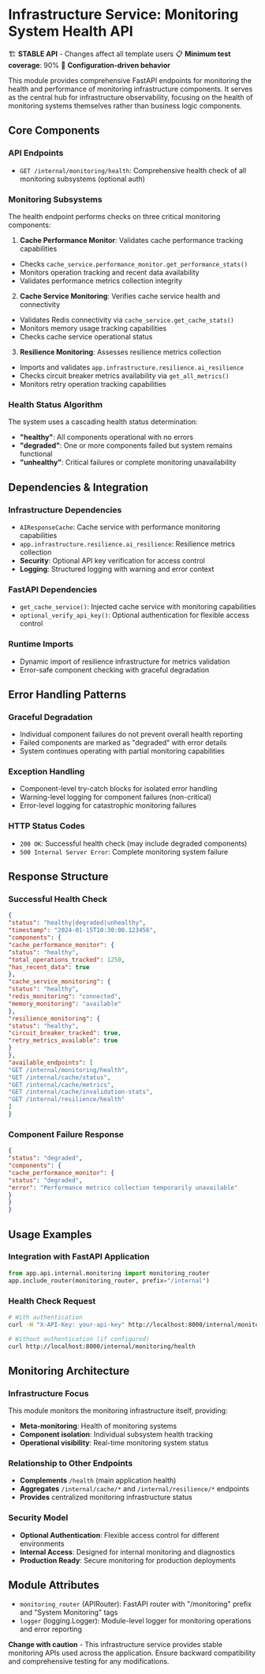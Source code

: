# Infrastructure Service: Monitoring System Health API

🏗️ **STABLE API** - Changes affect all template users
📋 **Minimum test coverage**: 90%
🔧 **Configuration-driven behavior**

This module provides comprehensive FastAPI endpoints for monitoring the health and
performance of monitoring infrastructure components. It serves as the central hub
for infrastructure observability, focusing on the health of monitoring systems
themselves rather than business logic components.

## Core Components

### API Endpoints
- `GET /internal/monitoring/health`: Comprehensive health check of all monitoring subsystems (optional auth)

### Monitoring Subsystems
The health endpoint performs checks on three critical monitoring components:

1. **Cache Performance Monitor**: Validates cache performance tracking capabilities
- Checks `cache_service.performance_monitor.get_performance_stats()`
- Monitors operation tracking and recent data availability
- Validates performance metrics collection integrity

2. **Cache Service Monitoring**: Verifies cache service health and connectivity
- Validates Redis connectivity via `cache_service.get_cache_stats()`
- Monitors memory usage tracking capabilities
- Checks cache service operational status

3. **Resilience Monitoring**: Assesses resilience metrics collection
- Imports and validates `app.infrastructure.resilience.ai_resilience`
- Checks circuit breaker metrics availability via `get_all_metrics()`
- Monitors retry operation tracking capabilities

### Health Status Algorithm
The system uses a cascading health status determination:
- **"healthy"**: All components operational with no errors
- **"degraded"**: One or more components failed but system remains functional
- **"unhealthy"**: Critical failures or complete monitoring unavailability

## Dependencies & Integration

### Infrastructure Dependencies
- `AIResponseCache`: Cache service with performance monitoring capabilities
- `app.infrastructure.resilience.ai_resilience`: Resilience metrics collection
- **Security**: Optional API key verification for access control
- **Logging**: Structured logging with warning and error context

### FastAPI Dependencies
- `get_cache_service()`: Injected cache service with monitoring capabilities
- `optional_verify_api_key()`: Optional authentication for flexible access control

### Runtime Imports
- Dynamic import of resilience infrastructure for metrics validation
- Error-safe component checking with graceful degradation

## Error Handling Patterns

### Graceful Degradation
- Individual component failures do not prevent overall health reporting
- Failed components are marked as "degraded" with error details
- System continues operating with partial monitoring capabilities

### Exception Handling
- Component-level try-catch blocks for isolated error handling
- Warning-level logging for component failures (non-critical)
- Error-level logging for catastrophic monitoring failures

### HTTP Status Codes
- `200 OK`: Successful health check (may include degraded components)
- `500 Internal Server Error`: Complete monitoring system failure

## Response Structure

### Successful Health Check
```json
{
"status": "healthy|degraded|unhealthy",
"timestamp": "2024-01-15T10:30:00.123456",
"components": {
"cache_performance_monitor": {
"status": "healthy",
"total_operations_tracked": 1250,
"has_recent_data": true
},
"cache_service_monitoring": {
"status": "healthy",
"redis_monitoring": "connected",
"memory_monitoring": "available"
},
"resilience_monitoring": {
"status": "healthy",
"circuit_breaker_tracked": true,
"retry_metrics_available": true
}
},
"available_endpoints": [
"GET /internal/monitoring/health",
"GET /internal/cache/status",
"GET /internal/cache/metrics",
"GET /internal/cache/invalidation-stats",
"GET /internal/resilience/health"
]
}
```

### Component Failure Response
```json
{
"status": "degraded",
"components": {
"cache_performance_monitor": {
"status": "degraded",
"error": "Performance metrics collection temporarily unavailable"
}
}
}
```

## Usage Examples

### Integration with FastAPI Application
```python
from app.api.internal.monitoring import monitoring_router
app.include_router(monitoring_router, prefix="/internal")
```

### Health Check Request
```bash
# With authentication
curl -H "X-API-Key: your-api-key" http://localhost:8000/internal/monitoring/health

# Without authentication (if configured)
curl http://localhost:8000/internal/monitoring/health
```

## Monitoring Architecture

### Infrastructure Focus
This module monitors the monitoring infrastructure itself, providing:
- **Meta-monitoring**: Health of monitoring systems
- **Component isolation**: Individual subsystem health tracking
- **Operational visibility**: Real-time monitoring system status

### Relationship to Other Endpoints
- **Complements** `/health` (main application health)
- **Aggregates** `/internal/cache/*` and `/internal/resilience/*` endpoints
- **Provides** centralized monitoring infrastructure status

### Security Model
- **Optional Authentication**: Flexible access control for different environments
- **Internal Access**: Designed for internal monitoring and diagnostics
- **Production Ready**: Secure monitoring for production deployments

## Module Attributes

- `monitoring_router` (APIRouter): FastAPI router with "/monitoring" prefix and "System Monitoring" tags
- `logger` (logging.Logger): Module-level logger for monitoring operations and error reporting

**Change with caution** - This infrastructure service provides stable monitoring
APIs used across the application. Ensure backward compatibility and comprehensive
testing for any modifications.
